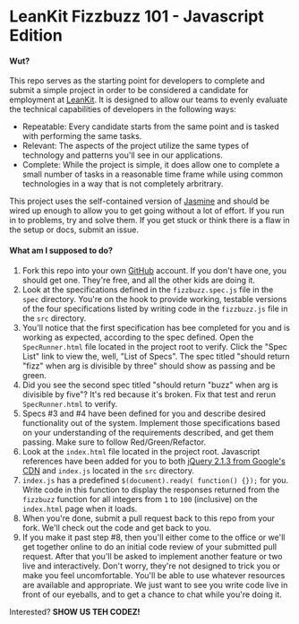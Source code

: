 # LeanKit Fizzbuzz 101 - Javascript Edition

#### Wut?

This repo serves as the starting point for developers to complete and submit a simple project in order to be considered a candidate for employment at [LeanKit]. It is designed to allow our teams to evenly evaluate the technical capabilities of developers in the following ways:

* Repeatable: Every candidate starts from the same point and is tasked with performing the same tasks.
* Relevant: The aspects of the project utilize the same types of technology and patterns you'll see in our applications.
* Complete: While the project is simple, it does allow one to complete a small number of tasks in a reasonable time frame while using common technologies in a way that is not completely arbritrary.

This project uses the self-contained version of [Jasmine] and should be wired up enough to allow you to get going without a lot of effort. If you run in to problems, try and solve them. If you get stuck or think there is a flaw in the setup or docs, submit an issue.

#### What am I supposed to do?
 1. Fork this repo into your own [GitHub] account. If you don't have one, you should get one. They're free, and all the other kids are doing it.
 2. Look at the specifications defined in the `fizzbuzz.spec.js` file in the `spec` directory. You're on the hook to provide working, testable versions of the four specifications listed by writing code in the `fizzbuzz.js` file in the `src` directory.
 3. You'll notice that the first specification has bee completed for you and is working as expected, according to the spec defined. Open the `SpecRunner.html` file located in the project root to verify. Click the "Spec List" link to view the, well, "List of Specs". The spec titled "should return "fizz" when arg is divisible by three" should show as passing and be green.
 4. Did you see the second spec titled "should return "buzz" when arg is divisible by five"? It's red because it's broken. Fix that test and rerun `SpecRunner.html` to verify.
 5. Specs #3 and #4 have been defined for you and describe desired functionality out of the system. Implement those specifications based on your understanding of the requirements described, and get them passing. Make sure to follow Red/Green/Refactor.
 6. Look at the `index.html` file located in the project root. Javascript references have been added for you to both [jQuery 2.1.3 from Google's CDN] and `index.js` located in the `src` directory.
 7. `index.js` has a predefined `$(document).ready( function() {});` for you. Write code in this function to display the responses returned from the `fizzbuzz` function for all integers from `1` to `100` (inclusive) on the `index.html` page when it loads.
 8. When you're done, submit a pull request back to this repo from your fork. We'll check out the code and get back to you.
 9. If you make it past step #8, then you'll either come to the office or we'll get together online to do an initial code review of your submitted pull request. After that you'll be asked to implement another feature or two live and interactively. Don't worry, they're not designed to trick you or make you feel uncomfortable. You'll be able to use whatever resources are available and appropriate. We just want to see you write code live in front of our eyeballs, and to get a chance to chat while you're doing it.

Interested? **SHOW US TEH CODEZ!**

[LeanKit]:http://leankit.com
[GitHub]:https://github.com
[Jasmine]:https://github.com/jasmine/jasmine
[jQuery 2.1.3 from Google's CDN]:https://ajax.googleapis.com/ajax/libs/jquery/2.1.3/jquery.min.js